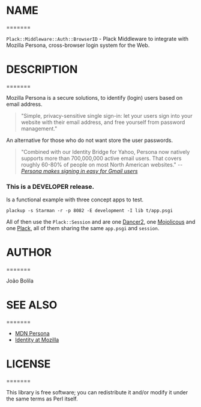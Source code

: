 # NAME
=======

`Plack::Middleware::Auth::BrowserID` - Plack Middleware to integrate with Mozilla Persona, cross-browser login system for the Web.

# DESCRIPTION
=======

Mozilla Persona is a secure solutions, to identify (login) users based on email address.

> "Simple, privacy-sensitive single sign-in: let your users sign into your website with their email address, and free yourself from password management."

An alternative for those who do not want store the user passwords.

> "Combined with our Identity Bridge for Yahoo, Persona now natively supports more than 700,000,000 active email users. That covers roughly 60-80% of people on most North American websites."
_-- [Persona makes signing in easy for Gmail users](http://identity.mozilla.com/post/57712756801/persona-makes-signing-in-easy-for-gmail-users)_

### This is a **DEVELOPER** release.

Is a functional example with three concept apps to test.

```shell
plackup -s Starman -r -p 8082 -E development -I lib t/app.psgi
```

All of then use the `Plack::Session` and are one [Dancer2](https://github.com/PerlDancer/Dancer2), one [Mojolicous](https://github.com/kraih/mojo) and one [Plack](https://github.com/plack/Plack), all of them sharing the same `app.psgi` and `session`.

# AUTHOR
=======

João Bolila

# SEE ALSO
=======

* [MDN Persona](https://developer.mozilla.org/en-US/Persona)
* [Identity at Mozilla](http://identity.mozilla.com/)

# LICENSE
=======

This library is free software; you can redistribute it and/or modify it under the same terms as Perl itself.
